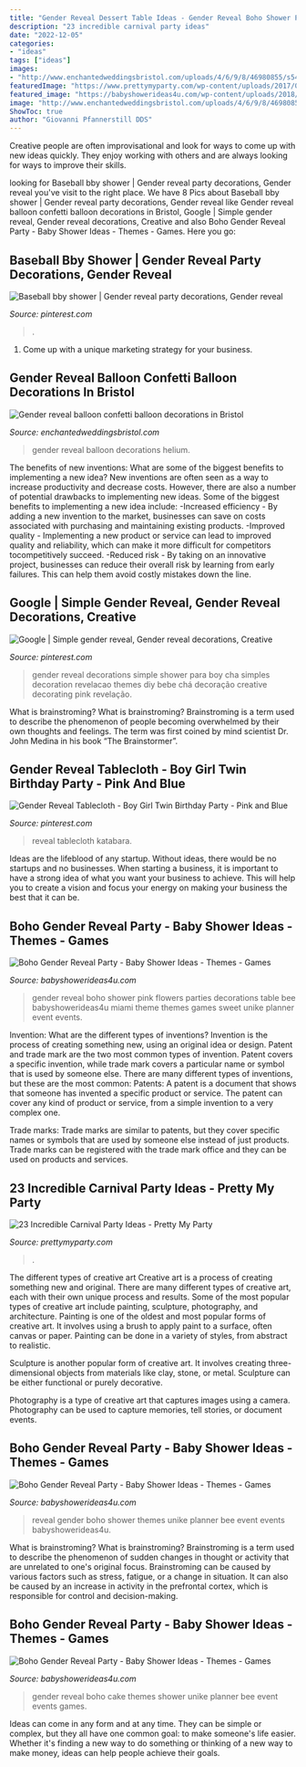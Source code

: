 ```yaml
---
title: "Gender Reveal Dessert Table Ideas - Gender Reveal Boho Shower Pink Flowers Parties Decorations Table Bee Babyshowerideas4u Miami Theme Themes Games Sweet Unike Planner Event Events"
description: "23 incredible carnival party ideas"
date: "2022-12-05"
categories:
- "ideas"
tags: ["ideas"]
images:
- "http://www.enchantedweddingsbristol.com/uploads/4/6/9/8/46980855/s542440728562510073_p646_i3_w640.jpeg"
featuredImage: "https://www.prettymyparty.com/wp-content/uploads/2017/08/Carnival-Party-Table.jpg"
featured_image: "https://babyshowerideas4u.com/wp-content/uploads/2018/03/boho-gender-reveal-party.jpg"
image: "http://www.enchantedweddingsbristol.com/uploads/4/6/9/8/46980855/s542440728562510073_p646_i3_w640.jpeg"
ShowToc: true
author: "Giovanni Pfannerstill DDS"
---
```



Creative people are often improvisational and look for ways to come up with new ideas quickly. They enjoy working with others and are always looking for ways to improve their skills.

	

		
looking for Baseball bby shower | Gender reveal party decorations, Gender reveal you've visit to the right place. We have 8 Pics about Baseball bby shower | Gender reveal party decorations, Gender reveal like Gender reveal balloon confetti balloon decorations in Bristol, Google | Simple gender reveal, Gender reveal decorations, Creative and also Boho Gender Reveal Party - Baby Shower Ideas - Themes - Games. Here you go:
		
    
## Baseball Bby Shower | Gender Reveal Party Decorations, Gender Reveal

<img loading=lazy src="https://i.pinimg.com/736x/e2/bc/8b/e2bc8b67a613c34350618352c2e5c014.jpg" onerror="this.onerror=null;this.src='https://tse3.mm.bing.net/th?id=OIP.dSevZDBk1SVkyJGclTeE3wHaJ3&amp;pid=15.1';" alt="Baseball bby shower | Gender reveal party decorations, Gender reveal">

_Source: pinterest.com_

>. 

	

1. Come up with a unique marketing strategy for your business.

    
## Gender Reveal Balloon Confetti Balloon Decorations In Bristol

<img loading=lazy src="http://www.enchantedweddingsbristol.com/uploads/4/6/9/8/46980855/s542440728562510073_p646_i3_w640.jpeg" onerror="this.onerror=null;this.src='https://tse2.mm.bing.net/th?id=OIP.HrIarBmx2Z_UQZ9eWbGewQHaO3&amp;pid=15.1';" alt="Gender reveal balloon confetti balloon decorations in Bristol">

_Source: enchantedweddingsbristol.com_

>gender reveal balloon decorations helium. 

	

The benefits of new inventions: What are some of the biggest benefits to implementing a new idea?
New inventions are often seen as a way to increase productivity and decrease costs. However, there are also a number of potential drawbacks to implementing new ideas. Some of the biggest benefits to implementing a new idea include: 
-Increased efficiency - By adding a new invention to the market, businesses can save on costs associated with purchasing and maintaining existing products. 
-Improved quality - Implementing a new product or service can lead to improved quality and reliability, which can make it more difficult for competitors tocompetitively succeed. 
-Reduced risk - By taking on an innovative project, businesses can reduce their overall risk by learning from early failures. This can help them avoid costly mistakes down the line.

    
## Google | Simple Gender Reveal, Gender Reveal Decorations, Creative

<img loading=lazy src="https://i.pinimg.com/736x/f9/33/76/f93376c5393f337abc520926594c42a7.jpg" onerror="this.onerror=null;this.src='https://tse2.mm.bing.net/th?id=OIP.sANqiG6V1ADAd_sSd7ymHQHaNK&amp;pid=15.1';" alt="Google | Simple gender reveal, Gender reveal decorations, Creative">

_Source: pinterest.com_

>gender reveal decorations simple shower para boy cha simples decoration revelacao themes diy bebe chá decoração creative decorating pink revelação. 

	

What is brainstroming?
What is brainstroming? Brainstroming is a term used to describe the phenomenon of people becoming overwhelmed by their own thoughts and feelings. The term was first coined by mind scientist Dr. John Medina in his book “The Brainstormer”.

    
## Gender Reveal Tablecloth - Boy Girl Twin Birthday Party - Pink And Blue

<img loading=lazy src="https://i.pinimg.com/736x/ab/d1/7d/abd17dfa87571baa60f105582ade6c27.jpg" onerror="this.onerror=null;this.src='https://tse2.mm.bing.net/th?id=OIP.Q6QKrBuB5xe-ZWshlf6PnAHaJ3&amp;pid=15.1';" alt="Gender Reveal Tablecloth - Boy Girl Twin Birthday Party - Pink and Blue">

_Source: pinterest.com_

>reveal tablecloth katabara. 

	

Ideas are the lifeblood of any startup. Without ideas, there would be no startups and no businesses. When starting a business, it is important to have a strong idea of what you want your business to achieve. This will help you to create a vision and focus your energy on making your business the best that it can be.

    
## Boho Gender Reveal Party - Baby Shower Ideas - Themes - Games

<img loading=lazy src="http://www.babyshowerideas4u.com/wp-content/uploads/2018/03/boho-gender-reveal-party-blue-pink-flowers.jpg" onerror="this.onerror=null;this.src='https://tse3.mm.bing.net/th?id=OIP.WX2A9tq1DJanurw0SCo0-wHaJ4&amp;pid=15.1';" alt="Boho Gender Reveal Party - Baby Shower Ideas - Themes - Games">

_Source: babyshowerideas4u.com_

>gender reveal boho shower pink flowers parties decorations table bee babyshowerideas4u miami theme themes games sweet unike planner event events. 

	

Invention: What are the different types of inventions?
Invention is the process of creating something new, using an original idea or design. Patent and trade mark are the two most common types of invention. Patent covers a specific invention, while trade mark covers a particular name or symbol that is used by someone else. There are many different types of inventions, but these are the most common:
Patents: A patent is a document that shows that someone has invented a specific product or service. The patent can cover any kind of product or service, from a simple invention to a very complex one.

Trade marks: Trade marks are similar to patents, but they cover specific names or symbols that are used by someone else instead of just products. Trade marks can be registered with the trade mark office and they can be used on products and services.

    
## 23 Incredible Carnival Party Ideas - Pretty My Party

<img loading=lazy src="https://www.prettymyparty.com/wp-content/uploads/2017/08/Carnival-Party-Table.jpg" onerror="this.onerror=null;this.src='https://tse4.mm.bing.net/th?id=OIP.oobAT2dDkZx-_ypLtuhKHQHaKY&amp;pid=15.1';" alt="23 Incredible Carnival Party Ideas - Pretty My Party">

_Source: prettymyparty.com_

>. 

	

The different types of creative art
Creative art is a process of creating something new and original. There are many different types of creative art, each with their own unique process and results. Some of the most popular types of creative art include painting, sculpture, photography, and architecture.
Painting is one of the oldest and most popular forms of creative art. It involves using a brush to apply paint to a surface, often canvas or paper. Painting can be done in a variety of styles, from abstract to realistic.

Sculpture is another popular form of creative art. It involves creating three-dimensional objects from materials like clay, stone, or metal. Sculpture can be either functional or purely decorative.

Photography is a type of creative art that captures images using a camera. Photography can be used to capture memories, tell stories, or document events.

    
## Boho Gender Reveal Party - Baby Shower Ideas - Themes - Games

<img loading=lazy src="https://babyshowerideas4u.com/wp-content/uploads/2018/03/boho-gender-reveal-party.jpg" onerror="this.onerror=null;this.src='https://tse1.mm.bing.net/th?id=OIP.7deoz1ponyFR5-yoHQ8R9gHaJ4&amp;pid=15.1';" alt="Boho Gender Reveal Party - Baby Shower Ideas - Themes - Games">

_Source: babyshowerideas4u.com_

>reveal gender boho shower themes unike planner bee event events babyshowerideas4u. 

	

What is brainstroming?
What is brainstroming? Brainstroming is a term used to describe the phenomenon of sudden changes in thought or activity that are unrelated to one's original focus. Brainstroming can be caused by various factors such as stress, fatigue, or a change in situation. It can also be caused by an increase in activity in the prefrontal cortex, which is responsible for control and decision-making.

    
## Boho Gender Reveal Party - Baby Shower Ideas - Themes - Games

<img loading=lazy src="http://www.babyshowerideas4u.com/wp-content/uploads/2018/03/boho-gender-reveal-party-cake.jpg" onerror="this.onerror=null;this.src='https://tse2.mm.bing.net/th?id=OIP.BWVa9JePSISZULMWequwsQHaJ4&amp;pid=15.1';" alt="Boho Gender Reveal Party - Baby Shower Ideas - Themes - Games">

_Source: babyshowerideas4u.com_

>gender reveal boho cake themes shower unike planner bee event events games. 

	

Ideas can come in any form and at any time. They can be simple or complex, but they all have one common goal: to make someone's life easier. Whether it's finding a new way to do something or thinking of a new way to make money, ideas can help people achieve their goals.

